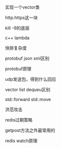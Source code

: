 实现一个vector类

http.https这一块

kill -9的底层

c++ lambda

快排复杂度

protobuf json xml区别

protobuf原理

udp发送包，得到什么回应

vector list dequeu区别

std::forward std::move

洪范攻击

redis过期策略

getpost方法之外最常用的

redis watch原理